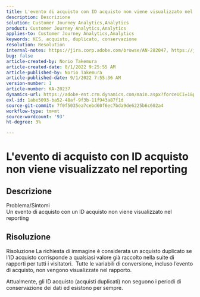 ```yaml
---
title: L'evento di acquisto con ID acquisto non viene visualizzato nel reporting
description: Descrizione
solution: Customer Journey Analytics,Analytics
product: Customer Journey Analytics,Analytics
applies-to: Customer Journey Analytics,Analytics
keywords: KCS, acquisto, duplicato, conservazione
resolution: Resolution
internal-notes: https://jira.corp.adobe.com/browse/AN-282047, https://jira.corp.adobe.com/browse/AN-287475
bug: false
article-created-by: Norio Takemura
article-created-date: 8/1/2022 9:25:55 AM
article-published-by: Norio Takemura
article-published-date: 9/1/2022 7:55:36 AM
version-number: 1
article-number: KA-20237
dynamics-url: https://adobe-ent.crm.dynamics.com/main.aspx?forceUCI=1&pagetype=entityrecord&etn=knowledgearticle&id=f8636eed-7b11-ed11-b83d-0022480862c6
exl-id: 1abe5093-ba52-48af-9f3b-11f943a87f1d
source-git-commit: 7f0f5035ea7cebd60f6ec7bda9de6225b6c602a4
workflow-type: tm+mt
source-wordcount: '93'
ht-degree: 3%

---
```


# L&#39;evento di acquisto con ID acquisto non viene visualizzato nel reporting

## Descrizione

Problema/Sintomi
<br>Un evento di acquisto con un ID acquisto non viene visualizzato nel reporting


## Risoluzione


Risoluzione La richiesta di immagine è considerata un acquisto duplicato se l’ID acquisto corrisponde a qualsiasi valore già raccolto nella suite di rapporti per tutti i visitatori.  Tutte le variabili di conversione, incluso l’evento di acquisto, non vengono visualizzate nel rapporto.

Attualmente, gli ID acquisto (acquisti duplicati) non seguono i periodi di conservazione dei dati ed esistono per sempre.
